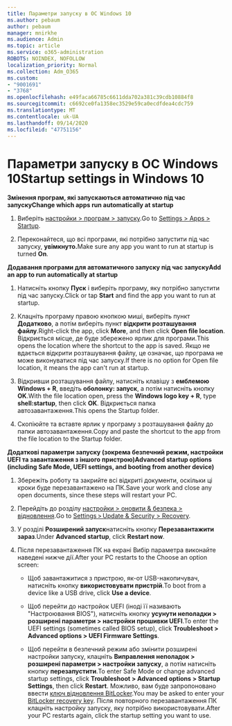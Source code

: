 ```yaml
---
title: Параметри запуску в ОС Windows 10
ms.author: pebaum
author: pebaum
manager: mnirkhe
ms.audience: Admin
ms.topic: article
ms.service: o365-administration
ROBOTS: NOINDEX, NOFOLLOW
localization_priority: Normal
ms.collection: Adm_O365
ms.custom:
- "9001691"
- "3768"
ms.openlocfilehash: e49faca66785c6611dda702a381c39cdb10884f8
ms.sourcegitcommit: c6692ce0fa1358ec3529e59ca0ecdfdea4cdc759
ms.translationtype: MT
ms.contentlocale: uk-UA
ms.lasthandoff: 09/14/2020
ms.locfileid: "47751156"
---
```

# <a name="startup-settings-in-windows-10"></a><span data-ttu-id="a8262-102">Параметри запуску в ОС Windows 10</span><span class="sxs-lookup"><span data-stu-id="a8262-102">Startup settings in Windows 10</span></span>

<span data-ttu-id="a8262-103">**Змінення програм, які запускаються автоматично під час запуску**</span><span class="sxs-lookup"><span data-stu-id="a8262-103">**Change which apps run automatically at startup**</span></span>

1. <span data-ttu-id="a8262-104">Виберіть [настройки > програм > запуску](ms-settings:startupapps?activationSource=GetHelp).</span><span class="sxs-lookup"><span data-stu-id="a8262-104">Go to [Settings > Apps > Startup](ms-settings:startupapps?activationSource=GetHelp).</span></span>

2. <span data-ttu-id="a8262-105">Переконайтеся, що всі програми, які потрібно запустити під час запуску, **увімкнуто.**</span><span class="sxs-lookup"><span data-stu-id="a8262-105">Make sure any app you want to run at startup is turned **On**.</span></span>

<span data-ttu-id="a8262-106">**Додавання програми для автоматичного запуску під час запуску**</span><span class="sxs-lookup"><span data-stu-id="a8262-106">**Add an app to run automatically at startup**</span></span>

1. <span data-ttu-id="a8262-107">Натисніть кнопку **Пуск** і виберіть програму, яку потрібно запустити під час запуску.</span><span class="sxs-lookup"><span data-stu-id="a8262-107">Click or tap **Start** and find the app you want to run at startup.</span></span>

2. <span data-ttu-id="a8262-108">Клацніть програму правою кнопкою миші, виберіть пункт **Додатково**, а потім виберіть пункт **відкрити розташування файлу**.</span><span class="sxs-lookup"><span data-stu-id="a8262-108">Right-click the app, click **More**, and then click **Open file location**.</span></span> <span data-ttu-id="a8262-109">Відкриється місце, де буде збережено ярлик для програми.</span><span class="sxs-lookup"><span data-stu-id="a8262-109">This opens the location where the shortcut to the app is saved.</span></span> <span data-ttu-id="a8262-110">Якщо не вдається відкрити розташування файлу, це означає, що програма не може виконуватися під час запуску.</span><span class="sxs-lookup"><span data-stu-id="a8262-110">If there is no option for Open file location, it means the app can't run at startup.</span></span>

3. <span data-ttu-id="a8262-111">Відкривши розташування файлу, натисніть клавішу з **емблемою Windows + R**, введіть **оболонку: запуск**, а потім натисніть кнопку **OK**.</span><span class="sxs-lookup"><span data-stu-id="a8262-111">With the file location open, press the **Windows logo key  + R**, type **shell:startup**, then click **OK**.</span></span> <span data-ttu-id="a8262-112">Відкриється папка автозавантаження.</span><span class="sxs-lookup"><span data-stu-id="a8262-112">This opens the Startup folder.</span></span>

4. <span data-ttu-id="a8262-113">Скопіюйте та вставте ярлик у програму з розташування файлу до папки автозавантаження.</span><span class="sxs-lookup"><span data-stu-id="a8262-113">Copy and paste the shortcut to the app from the file location to the Startup folder.</span></span>

<span data-ttu-id="a8262-114">**Додаткові параметри запуску (зокрема безпечний режим, настройки UEFI та завантаження з іншого пристрою)**</span><span class="sxs-lookup"><span data-stu-id="a8262-114">**Advanced startup options (including Safe Mode, UEFI settings, and booting from another device)**</span></span>

1. <span data-ttu-id="a8262-115">Збережіть роботу та закрийте всі відкриті документи, оскільки ці кроки буде перезавантажено на ПК.</span><span class="sxs-lookup"><span data-stu-id="a8262-115">Save your work and close any open documents, since these steps will restart your PC.</span></span>

2. <span data-ttu-id="a8262-116">Перейдіть до розділу [настройки > оновити & безпека > відновлення](ms-settings:recovery?activationSource=GetHelp).</span><span class="sxs-lookup"><span data-stu-id="a8262-116">Go to [Settings > Update & Security > Recovery](ms-settings:recovery?activationSource=GetHelp).</span></span>

3. <span data-ttu-id="a8262-117">У розділі **Розширений запуск**натисніть кнопку **Перезавантажити зараз**.</span><span class="sxs-lookup"><span data-stu-id="a8262-117">Under **Advanced startup**, click **Restart now**.</span></span> 

4. <span data-ttu-id="a8262-118">Після перезавантаження ПК на екрані Вибір параметра виконайте наведені нижче дії.</span><span class="sxs-lookup"><span data-stu-id="a8262-118">After your PC restarts to the Choose an option screen:</span></span>

    - <span data-ttu-id="a8262-119">Щоб завантажитися з пристрою, як-от USB-накопичувач, натисніть кнопку **використовувати пристрій**.</span><span class="sxs-lookup"><span data-stu-id="a8262-119">To boot from a device like a USB drive, click **Use a device**.</span></span>

    - <span data-ttu-id="a8262-120">Щоб перейти до настройок UEFI (іноді її називають "Настроювання BIOS"), натисніть кнопку **усунути неполадки > розширені параметри > настройки прошивки UEFI**.</span><span class="sxs-lookup"><span data-stu-id="a8262-120">To enter the UEFI settings (sometimes called BIOS setup), click **Troubleshoot > Advanced options > UEFI Firmware Settings**.</span></span> 

    - <span data-ttu-id="a8262-121">Щоб перейти в безпечний режим або змінити розширені настройки запуску, клацніть **Виправлення неполадок > розширені параметри > настройки запуску**, а потім натисніть кнопку **перезапустити**.</span><span class="sxs-lookup"><span data-stu-id="a8262-121">To enter Safe Mode or change advanced startup settings, click **Troubleshoot > Advanced options > Startup Settings**, then click **Restart**.</span></span> <span data-ttu-id="a8262-122">Можливо, вам буде запропоновано ввести [ключ відновлення BitLocker](https://support.microsoft.com/help/4026181/windows-10-find-my-bitlocker-recovery-key).</span><span class="sxs-lookup"><span data-stu-id="a8262-122">You may be asked to enter your [BitLocker recovery key](https://support.microsoft.com/help/4026181/windows-10-find-my-bitlocker-recovery-key).</span></span> <span data-ttu-id="a8262-123">Після повторного перезавантаження ПК клацніть настройку запуску, яку потрібно використовувати.</span><span class="sxs-lookup"><span data-stu-id="a8262-123">After your PC restarts again, click the startup setting you want to use.</span></span>